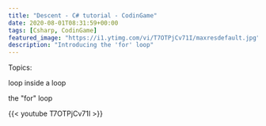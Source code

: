 ```yaml
---
title: "Descent - C# tutorial - CodinGame"
date: 2020-08-01T08:31:59+00:00
tags: [Csharp, CodinGame]
featured_image: "https://i1.ytimg.com/vi/T7OTPjCv71I/maxresdefault.jpg"
description: "Introducing the 'for' loop"
---
```

Topics:

loop inside a loop

the "for" loop

{{< youtube T7OTPjCv71I >}}
 